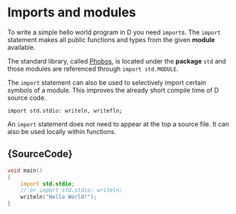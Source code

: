 # Imports and modules

To write a simple hello world program in D you need
`import`s. The `import` statement makes all public functions
and types from the given **module** available.

The standard library, called [Phobos](https://dlang.org/phobos/),
is located under the **package** `std`
and those modules are referenced through `import std.MODULE`.

The `import` statement can also be used to selectively
import certain symbols of a module. This improves
the already short compile time of D source code.

    import std.stdio: writeln, writefln;

An `import` statement does not need to appear at the top a source file.
It can also be used locally within functions.

## {SourceCode}

```d
void main()
{
    import std.stdio;
    // or import std.stdio: writeln;
    writeln("Hello World!");
}
```
